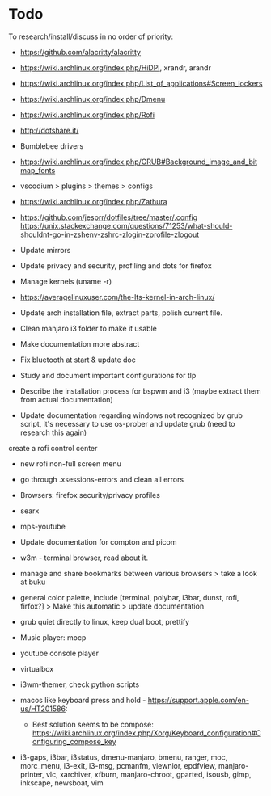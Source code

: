 # Todo 
To research/install/discuss in no order of priority:

- https://github.com/alacritty/alacritty

- https://wiki.archlinux.org/index.php/HiDPI, xrandr, arandr

- https://wiki.archlinux.org/index.php/List_of_applications#Screen_lockers

- https://wiki.archlinux.org/index.php/Dmenu

- https://wiki.archlinux.org/index.php/Rofi

- http://dotshare.it/

- Bumblebee drivers

- https://wiki.archlinux.org/index.php/GRUB#Background_image_and_bitmap_fonts

- vscodium > plugins > themes > configs

- https://wiki.archlinux.org/index.php/Zathura

- https://github.com/jesprr/dotfiles/tree/master/.config
https://unix.stackexchange.com/questions/71253/what-should-shouldnt-go-in-zshenv-zshrc-zlogin-zprofile-zlogout

- Update mirrors

- Update privacy and security, profiling and dots for firefox 

- Manage kernels (uname -r)

- https://averagelinuxuser.com/the-lts-kernel-in-arch-linux/

- Update arch installation file, extract parts, polish current file.

- Clean manjaro i3 folder to make it usable

- Make documentation more abstract

- Fix bluetooth at start & update doc

- Study and document important configurations for tlp

- Describe the installation process for bspwm and i3 (maybe extract them from actual documentation)

- Update documentation regarding windows not recognized by grub script, it's necessary to use os-prober and update grub (need to research this again)

 create a rofi control center

- new rofi non-full screen menu

- go through .xsessions-errors and clean all errors

- Browsers: firefox security/privacy profiles

- searx

- mps-youtube

- Update documentation for compton and picom

- w3m - terminal browser, read about it.

- manage and share bookmarks between various browsers > take a look at buku

- general color palette, include [terminal, polybar, i3bar, dunst, rofi, firfox?] > Make this automatic > update documentation

- grub quiet directly to linux, keep dual boot, prettify

- Music player: mocp

- youtube console player

- virtualbox

- i3wm-themer, check python scripts

- macos like keyboard press and hold - https://support.apple.com/en-us/HT201586:
	* Best solution seems to be compose: https://wiki.archlinux.org/index.php/Xorg/Keyboard_configuration#Configuring_compose_key

- i3-gaps, i3bar, i3status, dmenu-manjaro, bmenu, ranger, moc, morc_menu, i3-exit, i3-msg, pcmanfm, viewnior, epdfview, manjaro-printer, vlc, xarchiver, xfburn, manjaro-chroot, gparted, isousb, gimp, inkscape, newsboat, vim

